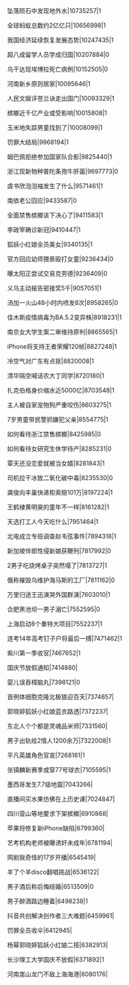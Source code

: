 坠落陨石中发现地外水|10735257|1

全球蚂蚁总数约2亿亿只|10656998|1

我国经济延续恢复发展态势|10247435|1

超八成留学人员学成归国|10207884|0

乌干达现埃博拉死亡病例|10152505|0

河南新乡原则居家|10095646|1

人民文娱评苍兰诀走出国门|10093329|1

槟榔近千亿产业或受影响|10015808|1

玉米地失踪男童找到了|10008099|1

罚罪大结局|9968194|1

姆巴佩拒绝参加国家队合影|9825440|1

浙江现新物种普陀条孢牛肝菌|9697773|0

虞书欣泡泡袖发生了什么|9571461|1

南依老公回应|9433587|0

全面禁售槟榔该下决心了|9411583|1

李政宰确诊新冠|9410447|1

狐妖小红娘全员美女|9340135|1

官方回应幼师猥亵殴打女童|9236434|0

曝太阳正尝试交易克劳德|9236409|0

义乌主动报告密接奖5千|9057051|1

汤加一火山48小时内喷发8次|8958265|0

佳木斯疫情病毒为BA.5.2变异株|8918231|1

南京女大学生案二审维持原判|8865565|1

iPhone将支持王者荣耀120帧|8827248|1

冷空气对广东有点抠|8820008|1

清华隔空喊话农大丁同学|8720180|1

扎克伯格身价缩水近5000亿|8703548|1

主人被自家宠物狗严重咬伤|8603275|1

7岁男童带民警抓嫌犯父亲|8554775|1

如何看待浙江禁售槟榔|8425985|0

如何看待女研究生休学待产|8285231|0

覃天还没恋爱就被当女婿|8281843|1

司机拉干冰致二氧化碳中毒|8235530|0

龚俊向丰巢快递柜索赔101万|8197224|1

王鹤棣黄明昊的童年不一样|8161282|1

天选打工人今天吃什么|7951464|1

北电成立专班调查赵韦弦事件|7894318|1

新加坡伴郎性侵新娘获鞭刑|7817992|0

2男子吃烧烤桌子突然塌了|7813727|1

俄称摧毁乌维护海马斯的工厂|7811162|0

万里归途王迅演哭外国群演|7603010|1

合肥黑池坝一男子溺亡|7552595|0

上海启动8个重特大项目|7552237|1

连考14年高考钉子户将最后一搏|7471462|1

紫川第一季收官|7467652|1

国庆节放假通知|7414880|

婴儿误吞樟脑丸|7398121|0

首例体细胞克隆北极狼迎百天|7374657|

郭晓婷狐妖小红娘蓝衣路透|7372237|

东北人个个都是灵魂品米师|7331560|

男子出轨给2情人1200余万|7322008|1

平凡英雄角色官宣|7268161|1

张镇麟新赛季或穿77号球衣|7105595|1

墨西哥发生7.7级地震|7043266|

直播间买水果仿佛在上历史课|7024847|

四川营山等地要求下架槟榔|6910868|

苹果将修复新iPhone缺陷|6799360|

艺考机构老师被曝诱奸未成年|6781194|

网剧我奇怪的17岁开播|6545419|

羊了个羊disco翻唱挑战|6536122|

男子酒后称后悔结婚|6513509|0

男子醉酒路边睡着|6498238|1

抖音共创解决创作者三大难题|6459961|

罚罪全员收伞|6412945|

杨幂郭晓婷狐妖小红娘二搭|6382913|

长沙理工大学国庆不放假|6371892|1

河南嵩山龙门不敌上海海港|6080176|

